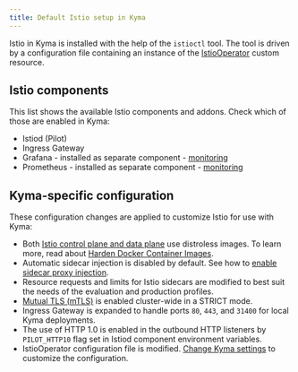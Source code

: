```yaml
---
title: Default Istio setup in Kyma
---
```


Istio in Kyma is installed with the help of the `istioctl` tool. The tool is driven by a configuration file containing an instance of the [IstioOperator](https://istio.io/docs/reference/config/istio.operator.v1alpha1/) custom resource.

## Istio components

This list shows the available Istio components and addons. Check which of those are enabled in Kyma:
- Istiod (Pilot)
- Ingress Gateway
- Grafana - installed as separate component - [monitoring](../../05-technical-reference/00-architecture/obsv-01-architecture-monitoring.md)
- Prometheus - installed as separate component - [monitoring](../../05-technical-reference/00-architecture/obsv-01-architecture-monitoring.md)

## Kyma-specific configuration

These configuration changes are applied to customize Istio for use with Kyma:

- Both [Istio control plane and data plane](https://istio.io/latest/docs/ops/deployment/architecture/) use distroless images. To learn more, read about [Harden Docker Container Images](https://istio.io/latest/docs/ops/configuration/security/harden-docker-images/).
- Automatic sidecar injection is disabled by default. See how to [enable sidecar proxy injection](../../04-operation-guides/operations/smsh-01-istio-enable-sidecar-injection.md).
- Resource requests and limits for Istio sidecars are modified to best suit the needs of the evaluation and production profiles.
- [Mutual TLS (mTLS)](https://istio.io/docs/concepts/security/#mutual-tls-authentication) is enabled cluster-wide in a STRICT mode.
- Ingress Gateway is expanded to handle ports `80`, `443`, and `31400` for local Kyma deployments.
- The use of HTTP 1.0 is enabled in the outbound HTTP listeners by `PILOT_HTTP10` flag set in Istiod component environment variables.
- IstioOperator configuration file is modified. [Change Kyma settings](../../04-operation-guides/operations/03-change-kyma-config-values.md) to customize the configuration.
